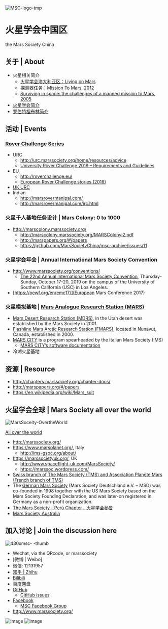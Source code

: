 ![MSC-logo-tmp](https://user-images.githubusercontent.com/1320252/54236130-d7648c00-454d-11e9-826e-55717490b4c1.jpg)

# 火星学会中国区

the Mars Society China

## 关于 | About

* 火星相关简介
  * [火星学会澳大利亚区：Living on Mars](https://marssociety.org.au/sites/default/files/library/Living_on_Mars.ppt)
  * [探测器任务：Mission To Mars, 2012](https://www.millermicro.com/MissionToMars.ppt)
  * [Surviving in space: the challenges of a manned mission to  Mars, 2005](http://personalpages.to.infn.it/~solano/WWW/spazio/)
* [火星学会简介](https://github.com/MarsSocietyChina/msc-archive/issues/9)
* [罗伯特祖布林简介](https://github.com/MarsSocietyChina/msc-archive/blob/master/%E7%BD%97%E4%BC%AF%E7%89%B9%C2%B7%E7%A5%96%E6%9F%8F%E6%9E%97%E5%8D%9A%E5%A3%AB-Dr.RobertZubrin-%E7%AE%80%E4%BB%8B.md)

## 活动 | Events

### [Rover Challenge Series](http://rcs.marssociety.org)

* URC
  * http://urc.marssociety.org/home/resources/advice
  * [University Rover Challenge 2019 – Requirements and Guidelines](https://7aec5dcb-a-3f6a8980-s-sites.googlegroups.com/a/marssociety.org/urc/files/University%20Rover%20Challenge%20Rules%202019.pdf?attachauth=ANoY7conR15HAcWNWiLdPu_LSrMiUbTGrhhHMCLkQo1PTx_7U1jWPRpIZfKzKwDMStd8IG6mqoOUlrQQDkqZKT-nXO8Ji4tADgLs3Eg96Ccbsp__A4US3MoQFuLKjyJWyRopoSAxSShFKvy95cvsOWklvMYu_QmofNghw0B9qb9vXrnIRfu_pfuQ66L2Z26THCsz234TuEV2JzLKJTPBXtSIhqRQ2cbSAEDYghCUjUKkSdFEJDBQkf-1efaZQS3uocW-1ETVbUIy&attredirects=0)
* EU
  * http://roverchallenge.eu/
  * [European Rover Challenge stories (2018)](https://www.youtube.com/watch?v=DwlhqijfDC4)
* [UK URC](https://marssoc.wordpress.com/ukurc/about-ukurc/)
* Indian
  * http://marsrovermanipal.com/
  * http://marsrovermanipal.com/irc.html

### 火星千人基地任务设计 | Mars Colony: 0 to 1000

* http://marscolony.marssociety.org/
  * http://marscolony.marssociety.org/MARSColonyi2.pdf
  * http://marspapers.org/#/papers
  * https://github.com/MarsSocietyChina/msc-archive/issues/11

### 火星学会年会 | Annual International Mars Society Convention

* http://www.marssociety.org/conventions/
  * [The 22nd Annual International Mars Society Convention](http://www.marssociety.org/conventions/2019/), Thursday-Sunday, October 17-20, 2019 on the campus of the University of Southern California (USC) in Los Angeles.
* [https://oewf.org/en/emc17/](European Mars Conference 2017)
  
### 火星模拟基地 | [Mars Analogue Research Station (MARS)](https://en.wikipedia.org/wiki/Mars_Analogue_Research_Station_Program)

* [Mars Desert Research Station (MDRS)](http://mdrs.marssociety.org/), in the Utah desert was established by the Mars Society in 2001.
* [Flashline Mars Arctic Research Station (FMARS)](http://fmars.marssociety.org/), located in Nunavut, Canada, established in 2000.
* [MARS CITY](https://www.mars-city.org/) is a program spearheaded by the Italian Mars Society (IMS)
  * [MARS CITY’s software documentation](https://marscity.readthedocs.io/en/latest/)
* 冷湖火星基地

## 资源 | Resource

* http://chapters.marssociety.org/chapter-docs/
* http://marspapers.org/#/papers
* https://en.wikipedia.org/wiki/Mars_suit

## 火星学会全球 | Mars Society all over the world

![MarsSoceity-OvertheWorld](https://user-images.githubusercontent.com/1320252/54242437-8a89b100-455f-11e9-9864-6ef6d85a968b.png)

[All over the world](http://chapters.marssociety.org/)
* http://marssociety.org/
* https://www.marsplanet.org/, Italy
  * http://ims-gsoc.org/about/
* https://marssocietyuk.org/, UK
  * http://www.spaceflight-uk.com/MarsSociety/
  * https://marssoc.wordpress.com/
* [Swiss branch of The Mars Society (TMS) and Association Planète Mars (French branch of TMS)](https://www.planete-mars-suisse.space/en/)
* The [German Mars Society](https://www.marssociety.de/en/) (Mars Society Deutschland e.V. – MSD) was co-founded in 1998 together with the US Mars Society based on the Mars Society Founding Declaration, and was later-on registered  in Germany as a non-profit organization.
* [The Mars Society - Perú Chapter，火星学会秘鲁](http://peru.marssociety.org/)
* [Mars Society Australia](https://marssociety.org.au/)

## 加入讨论 | Join the discussion here

![430xmsc- -thumb](https://user-images.githubusercontent.com/1320252/51162755-5cc31b80-18d2-11e9-9bbb-82049c3c2b00.jpg)

* Wechat, via the QRcode, or marssociety
* [微博 \| Weibo]
* 微信: 12131957
* [知乎 \| Zhihu](https://zhuanlan.zhihu.com/MarsSocietyChina)
* [Bilibili](https://space.bilibili.com/406828030)
* [百度网盘](https://pan.baidu.com/s/1YKmt_7J9P2PaWJC1fbFieQ)
* [GitHub](https://github.com/MarsSocietyChina/)
  * [GitHub issues](https://github.com/MarsSocietyChina/msc-archive/issues/)
* [Facebook](https://www.facebook.com/TheMarsSocietyInChina/)
  * [MSC Facebook Group](https://www.facebook.com/groups/1436006846654849/)
* http://www.marssociety.org/

![image](https://user-images.githubusercontent.com/1320252/51013779-4ef25b00-159f-11e9-8a84-129c039a5507.png)
![image](https://user-images.githubusercontent.com/1320252/51014364-36377480-15a2-11e9-9724-0ad7bb585856.png)
